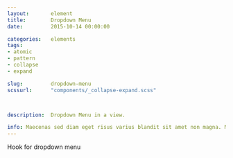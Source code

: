 ```yaml
---
layout:       element
title:        Dropdown Menu
date:         2015-10-14 00:00:00

categories:   elements
tags:
- atomic
- pattern
- collapse
- expand

slug:         dropdown-menu
scssurl:      "components/_collapse-expand.scss"



description:  Dropdown Menu in a view.

info: Maecenas sed diam eget risus varius blandit sit amet non magna. Maecenas faucibus mollis interdum. Praesent commodo cursus magna, vel scelerisque nisl consectetur et. Donec id elit non mi porta gravida at eget metus.
---
```


<div class="js-user-cta">Hook for dropdown menu</div>
